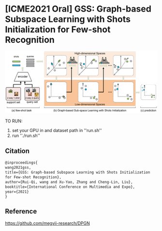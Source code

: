 # [ICME2021 Oral] GSS: Graph-based Subspace Learning with Shots Initialization for Few-shot Recognition

![](_misc/fig2.png)

TO RUN:

1. set your GPU in and dataset path in ''run.sh''
2. run ''./run.sh''

## Citation
```
@inproceedings{
wang2021gss,
title={GSS: Graph-based Subspace Learning with Shots Initialization for Few-shot Recognition},
author={Rui-Qi, wang and Xu-Yao, Zhang and Cheng-Lin, Liu},
booktitle={International Conference on Multimedia and Expo},
year={2021}
}
```
## Reference

<https://github.com/megvii-research/DPGN>